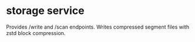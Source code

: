 # storage service

Provides /write and /scan endpoints. Writes compressed segment files with zstd block compression.
